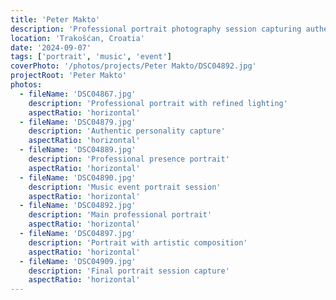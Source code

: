 ```yaml
---
title: 'Peter Makto'
description: 'Professional portrait photography session capturing authentic personality and professional presence through refined lighting and composition.'
location: 'Trakošćan, Croatia'
date: '2024-09-07'
tags: ['portrait', 'music', 'event']
coverPhoto: '/photos/projects/Peter Makto/DSC04892.jpg'
projectRoot: 'Peter Makto'
photos:
  - fileName: 'DSC04867.jpg'
    description: 'Professional portrait with refined lighting'
    aspectRatio: 'horizontal'
  - fileName: 'DSC04879.jpg'
    description: 'Authentic personality capture'
    aspectRatio: 'horizontal'
  - fileName: 'DSC04889.jpg'
    description: 'Professional presence portrait'
    aspectRatio: 'horizontal'
  - fileName: 'DSC04890.jpg'
    description: 'Music event portrait session'
    aspectRatio: 'horizontal'
  - fileName: 'DSC04892.jpg'
    description: 'Main professional portrait'
    aspectRatio: 'horizontal'
  - fileName: 'DSC04897.jpg'
    description: 'Portrait with artistic composition'
    aspectRatio: 'horizontal'
  - fileName: 'DSC04909.jpg'
    description: 'Final portrait session capture'
    aspectRatio: 'horizontal'
---
```

